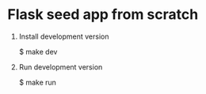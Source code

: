# Flask seed app from scratch

1. Install development version

    $ make dev

1. Run development version

    $ make run


